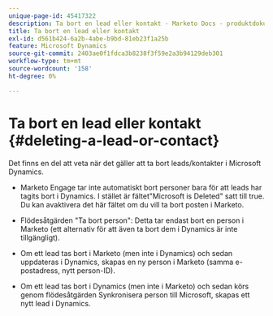 ```yaml
---
unique-page-id: 45417322
description: Ta bort en lead eller kontakt - Marketo Docs - produktdokumentation
title: Ta bort en lead eller kontakt
exl-id: d561b424-6a2b-4abe-b9bd-81eb23f1a25b
feature: Microsoft Dynamics
source-git-commit: 2403ae0f1fdca3b8238f3f59e2a3b94129deb301
workflow-type: tm+mt
source-wordcount: '158'
ht-degree: 0%

---
```


# Ta bort en lead eller kontakt {#deleting-a-lead-or-contact}

Det finns en del att veta när det gäller att ta bort leads/kontakter i Microsoft Dynamics.

* Marketo Engage tar inte automatiskt bort personer bara för att leads har tagits bort i Dynamics. I stället är fältet&quot;Microsoft is Deleted&quot; satt till true. Du kan avaktivera det här fältet om du vill ta bort posten i Marketo.

* Flödesåtgärden &quot;Ta bort person&quot;: Detta tar endast bort en person i Marketo (ett alternativ för att även ta bort dem i Dynamics är inte tillgängligt).

* Om ett lead tas bort i Marketo (men inte i Dynamics) och sedan uppdateras i Dynamics, skapas en ny person i Marketo (samma e-postadress, nytt person-ID).

* Om ett lead tas bort i Dynamics (men inte i Marketo) och sedan körs genom flödesåtgärden Synkronisera person till Microsoft, skapas ett nytt lead i Dynamics.
